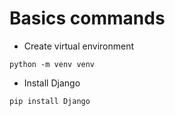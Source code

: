 # Basics commands
- Create virtual environment

``
python -m venv venv
``

- Install Django

``
pip install Django
``
